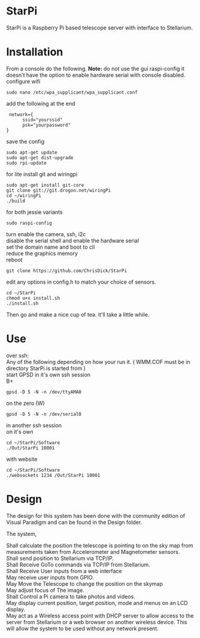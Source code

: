 # StarPi
StarPi is a Raspberry Pi based telescope server with interface to Stellarium.

# Installation

 From a console do the following. 
 **Note:** do not use the gui raspi-config it doesn't have the option to enable hardware serial with console disabled.
 configure wifi

    sudo nano /etc/wpa_supplicant/wpa_supplicant.conf


 add the following at the end

     network={
          ssid="yourssid"
          psk="yourpassword"
    }

 save the config 

    sudo apt-get update
    sudo apt-get dist-upgrade
    sudo rpi-update

 for lite install git and wiringpi

    sudo apt-get install git-core
    git clone git://git.drogon.net/wiringPi
    cd ~/wiringPi
    ./build

 for both jessie variants

    sudo raspi-config 

  turn enable the camera, ssh, i2c  
  disable the serial shell and enable the hardware serial  
  set the domain name and boot to cli  
  reduce the graphics memory  
  reboot  

    git clone https://github.com/ChrisDick/StarPi

 edit any options in config.h to match your choice of sensors.

    cd ~/StarPi
    chmod u+x install.sh
    ./install.sh

Then go and make a nice cup of tea. it'll take a little while.

# Use
  over ssh:  
  Any of the following depending on how your run it. ( WMM.COF must be in directory StarPi is started from )  
  start GPSD in it's own ssh session  
  B+  

    gpsd -D 5 -N -n /dev/ttyAMA0

on the zero (W)

    gpsd -D 5 -N -n /dev/serial0 

  in another ssh session  
  on it's own 

    cd ~/StarPi/Software
    ./Out/StarPi 10001

with website

    cd ~/StarPi/Software
    ./websockets 1234 /Out/StarPi 10001
 
# Design

The design for this system has been done with the community edition of Visual Paradigm and can be found in the Design folder.

The system,

  Shall calculate the position the telescope is pointing to on the sky map from measurements taken from Accelerometer and Magnetometer sensors.  
  Shall send position to Stellarium via TCP/IP.  
  Shall Receive GoTo commands via TCP/IP from Stellarium.  
  Shall Receive User inputs from a web interface  
  May receive user inputs from GPIO.  
  May Move the Telescope to change the position on the skymap  
  May adjust focus of The image.  
  Shall Control a Pi camera to take photos and videos.  
  May display current position, target position, mode and menus on an LCD display.  
  May act as a Wireless access point with DHCP server to allow access to the server from Stellarium or a web browser on another wireless device. This will allow the system to be used without any network present.  

